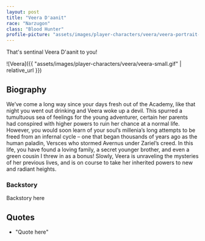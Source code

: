 ```yaml
---
layout: post
title: "Veera D'aanit"
race: "Narzugon"
class: "Blood Hunter"
profile-picture: "assets/images/player-characters/veera/veera-portrait-transparent.png"
---
```


<!-- Character tagline -->
That's sentinal Veera D'aanit to you!

![Veera]({{ "assets/images/player-characters/veera/veera-small.gif" | relative_url }})

## Biography

We’ve come a long way since your days fresh out of the Academy, like that night you went out drinking and Veera woke up a devil. This spurred a tumultuous sea of feelings for the young adventurer, certain her parents had conspired with higher powers to ruin her chance at a normal life. However, you would soon learn of your soul’s millenia’s long attempts to be freed from an infernal cycle – one that began thousands of years ago as the human paladin, Versces who stormed Avernus under Zariel’s creed. In this life, you have found a loving family, a secret younger brother, and even a green cousin I threw in as a bonus! Slowly, Veera is unraveling the mysteries of her previous lives, and is on course to take her inherited powers to new and radiant heights.

### Backstory

Backstory here

## Quotes

- "Quote here"
